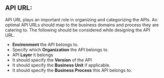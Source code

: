 ## API URL:
API URL plays an important role in organizing and categorizing the APIs. An optimal API URLs should map to the business domains and process they are catering to. The following should be considered while designing the API URL.
- **Environment** the API belongs to.
- Specify which **Organization** the API belongs to.
- API **Layer** it belongs
- It should specify the **Version** of the API
- It should specify the **Business Unit** if applicable.
- It should specify the **Business Process** this API belongs to.